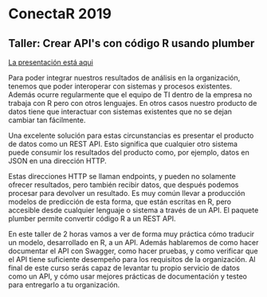 # ConectaR 2019

## Taller: Crear API's con código R usando plumber

[La presentación está aqui](https://github.com/ConectaR2019/Talleres2019)

Para poder integrar nuestros resultados de análisis en la organización, tenemos
que poder interoperar con sistemas y procesos existentes. Además ocurre
regularmente que el equipo de TI dentro de la empresa no trabaja con R pero con
otros lenguajes. En otros casos nuestro producto de datos tiene que interactuar
con sistemas existentes que no se dejan cambiar tan fácilmente.

Una excelente solución para estas circunstancias es presentar el producto de
datos como un REST API. Esto significa que cualquier otro sistema puede consumir
los resultados del producto como, por ejemplo, datos en JSON en una dirección
HTTP.

Estas direcciones HTTP se llaman endpoints, y pueden no solamente ofrecer
resultados, pero también recibir datos, que después podemos procesar para
devolver un resultado. Es muy común llevar a producción modelos de predicción de
esta forma, que están escritas en R, pero accesible desde cualquier lenguaje o
sistema a través de un API. El paquete plumber permite convertir código R a un
REST API.

En este taller de 2 horas vamos a ver de forma muy práctica cómo traducir un
modelo, desarrollado en R, a un API. Además hablaremos de como hacer documentar
el API con Swagger, como hacer pruebas, y como verificar que el API tiene
suficiente desempeño para los requisitos de la organización. Al final de este
curso serás capaz de levantar tu propio servicio de datos como un API, y cómo
usar mejores prácticas de documentación y testeo para entregarlo a tu
organización.
